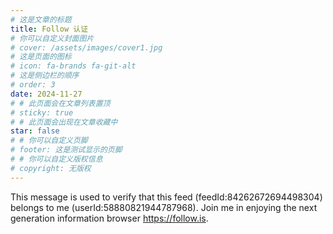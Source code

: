 ```yaml
---
# 这是文章的标题
title: Follow 认证
# 你可以自定义封面图片
# cover: /assets/images/cover1.jpg
# 这是页面的图标
# icon: fa-brands fa-git-alt
# 这是侧边栏的顺序
# order: 3
date: 2024-11-27
# # 此页面会在文章列表置顶
# sticky: true
# # 此页面会出现在文章收藏中
star: false
# # 你可以自定义页脚
# footer: 这是测试显示的页脚
# # 你可以自定义版权信息
# copyright: 无版权
---
```


This message is used to verify that this feed (feedId:84262672694498304) belongs to me (userId:58880821944787968). Join me in enjoying the next generation information browser https://follow.is.